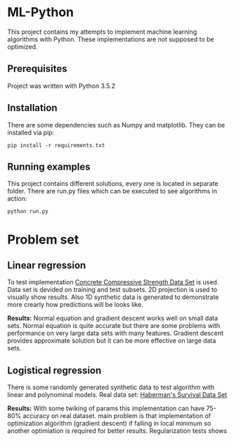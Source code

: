 # ML-Python

This project contains my attempts to implement machine learning algorithms with Python. These implementations are not supposed to be optimized.

## Prerequisites

Project was written with Python 3.5.2

## Installation

There are some dependencies such as Numpy and matplotlib. They can be installed via pip:
```
pip install -r requirements.txt
```

## Running examples

This project contains different solutions, every one is located in separate folder. There are run.py files which can be executed to see algorithms in action:

```
python run.py
```

# Problem set

## Linear regression

To test implementation [Concrete Compressive Strength Data Set](https://archive.ics.uci.edu/ml/datasets/Concrete+Compressive+Strength) is used. Data set is devided on training and test subsets. 2D projection is used to visually show results.
Also 1D synthetic data is generated to demonstrate more crearly how predictions will be looks like.

**Results:**
Normal equation and gradient descent works well on small data sets.
Normal equation is quite accurate but there are some problems with performance on very large data sets with many features.
Gradient descent provides approximate solution but it can be more effective on large data sets.

## Logistical regression

There is some randomly generated synthetic data to test algorithm with linear and polynominal models.
Real data set: [Haberman's Survival Data Set](https://archive.ics.uci.edu/ml/datasets/Haberman's+Survival)

**Results:**
With some twiking of params this implementation can have 75-80% accuracy on real dataset. main problem is that implementation of optimization algorithm (gradient descent) if falling in local minimum so another optimiation is required for better results.
Regularization tests shows
